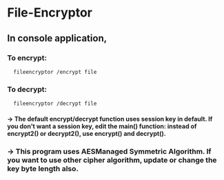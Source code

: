 # File-Encryptor

## In console application,
### To encrypt:
      fileencryptor /encrypt file
### To decrypt:
      fileencryptor /decrypt file
      
#### -> The default encrypt/decrypt function uses session key in default. If you don't want a session key, edit the main() function: instead of encrypt2() or decrypt2(), use encrypt() and decrypt().

### -> This program uses AESManaged Symmetric Algorithm. If you want to use other cipher algorithm, update or change the key byte length also.
